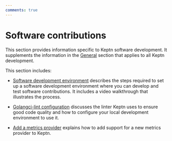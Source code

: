 ```yaml
---
comments: true
---
```


# Software contributions

This section provides information specific to Keptn software development.
It supplements the information in the
[General](../general/index.md) section
that applies to all Keptn development.

This section includes:

- [Software development environment](dev-environ.md)
  describes the steps required to set up a software development environment
  where you can develop and test software contributions.
  It includes a video walkthrough that illustrates the process.

- [Golangci-lint configuration](golangci-lint.md)
  discusses the linter Keptn uses to ensure good code quality
  and how to configure your local development environment to use it.

- [Add a metrics provider](add-new-metric-provider.md)
  explains how to add support for a new metrics provider to Keptn.
